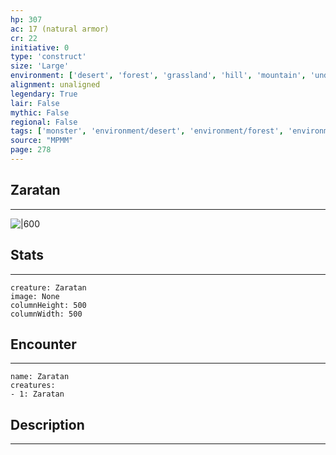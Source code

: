 ```yaml
---
hp: 307
ac: 17 (natural armor)
cr: 22
initiative: 0
type: 'construct'    
size: 'Large'
environment: ['desert', 'forest', 'grassland', 'hill', 'mountain', 'underdark']
alignment: unaligned
legendary: True
lair: False
mythic: False
regional: False
tags: ['monster', 'environment/desert', 'environment/forest', 'environment/grassland', 'environment/hill', 'environment/mountain', 'environment/underdark']
source: "MPMM"
page: 278
---
```


## Zaratan
---

![|600](D:/Program%20Files/5e.tools/img/bestiary/MPMM/Zaratan.webp)

## Stats
---

```statblock
creature: Zaratan
image: None
columnHeight: 500
columnWidth: 500
```

## Encounter
---

```encounter-table
name: Zaratan
creatures:
- 1: Zaratan
```

## Description
---




